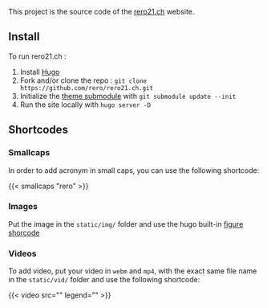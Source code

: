 This project is the source code of the [rero21.ch](https://rero21.ch) website.

## Install

To run rero21.ch :

1. Install [Hugo](https://gohugo.io/getting-started/installing/)
1. Fork and/or clone the repo : `git clone https://github.com/rero/rero21.ch.git`
1. Initialize the [theme submodule](https://github.com/rero/hugo-bootstrap) with `git submodule update --init`
1. Run the site locally with `hugo server -D`

## Shortcodes

### Smallcaps

In order to add acronym in small caps, you can use the following shortcode:

   {{< smallcaps "rero" >}}

### Images

Put the image in the `static/img/` folder and use the hugo built-in
[figure shorcode](https://gohugo.io/content-management/shortcodes/#figure)

### Videos

To add video, put your video in `webm` and `mp4`, with the exact same file name
in the `static/vid/` folder and use the following shortcode:

   {{< video src="<filename>" legend="<the legend below the video>" >}}

